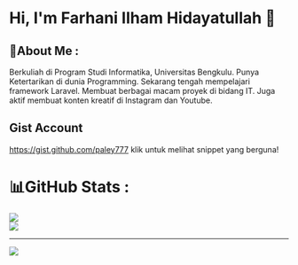 
# Hi, I'm Farhani Ilham Hidayatullah 👋
## 💫About Me :
Berkuliah di Program Studi Informatika, Universitas Bengkulu.
Punya Ketertarikan di dunia Programming.
Sekarang tengah mempelajari framework Laravel.
Membuat berbagai macam proyek di bidang IT.
Juga aktif membuat konten kreatif di Instagram dan Youtube.

## Gist Account
https://gist.github.com/paley777 klik untuk melihat snippet yang berguna!


# 📊GitHub Stats :
![](https://github-readme-stats.vercel.app/api?username=FarhaniIlhamH081&theme=city_light&hide_border=true&include_all_commits=true&count_private=true)<br/>
![](https://github-readme-streak-stats.herokuapp.com/?user=FarhaniIlhamH081&theme=city_light&hide_border=true)<br/>


---
[![](https://visitcount.itsvg.in/api?id=FarhaniIlhamH081&icon=8&color=12)](https://visitcount.itsvg.in)
